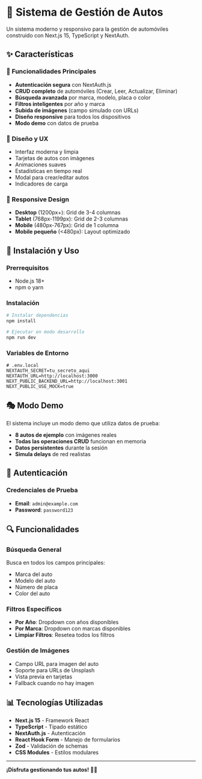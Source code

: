 # 🚗 Sistema de Gestión de Autos

Un sistema moderno y responsivo para la gestión de automóviles construido con Next.js 15, TypeScript y NextAuth.

## ✨ Características

### 🎯 Funcionalidades Principales
- **Autenticación segura** con NextAuth.js
- **CRUD completo** de automóviles (Crear, Leer, Actualizar, Eliminar)
- **Búsqueda avanzada** por marca, modelo, placa o color
- **Filtros inteligentes** por año y marca
- **Subida de imágenes** (campo simulado con URLs)
- **Diseño responsive** para todos los dispositivos
- **Modo demo** con datos de prueba

### 🎨 Diseño y UX
- Interfaz moderna y limpia
- Tarjetas de autos con imágenes
- Animaciones suaves
- Estadísticas en tiempo real
- Modal para crear/editar autos
- Indicadores de carga

### 📱 Responsive Design
- **Desktop** (1200px+): Grid de 3-4 columnas
- **Tablet** (768px-1199px): Grid de 2-3 columnas  
- **Mobile** (480px-767px): Grid de 1 columna
- **Mobile pequeño** (<480px): Layout optimizado

## 🚀 Instalación y Uso

### Prerrequisitos
- Node.js 18+ 
- npm o yarn

### Instalación
```bash
# Instalar dependencias
npm install

# Ejecutar en modo desarrollo
npm run dev
```

### Variables de Entorno
```env
# .env.local
NEXTAUTH_SECRET=tu_secreto_aqui
NEXTAUTH_URL=http://localhost:3000
NEXT_PUBLIC_BACKEND_URL=http://localhost:3001
NEXT_PUBLIC_USE_MOCK=true
```

## 🎭 Modo Demo

El sistema incluye un modo demo que utiliza datos de prueba:

- **8 autos de ejemplo** con imágenes reales
- **Todas las operaciones CRUD** funcionan en memoria
- **Datos persistentes** durante la sesión
- **Simula delays** de red realistas

## 🔐 Autenticación

### Credenciales de Prueba
- **Email**: `admin@example.com`
- **Password**: `password123`

## 🔍 Funcionalidades

### Búsqueda General
Busca en todos los campos principales:
- Marca del auto
- Modelo del auto  
- Número de placa
- Color del auto

### Filtros Específicos
- **Por Año**: Dropdown con años disponibles
- **Por Marca**: Dropdown con marcas disponibles
- **Limpiar Filtros**: Resetea todos los filtros

### Gestión de Imágenes
- Campo URL para imagen del auto
- Soporte para URLs de Unsplash
- Vista previa en tarjetas
- Fallback cuando no hay imagen

## 📊 Tecnologías Utilizadas

- **Next.js 15** - Framework React
- **TypeScript** - Tipado estático
- **NextAuth.js** - Autenticación
- **React Hook Form** - Manejo de formularios
- **Zod** - Validación de schemas
- **CSS Modules** - Estilos modulares

---

**¡Disfruta gestionando tus autos!** 🚗✨
